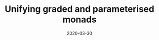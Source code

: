 ---
type: proceedings
authors:
  - Dominic Orchard
  - Philip Wadler
  - Harley Eades III
title: "Unifying graded and parameterised monads"
note: "In the Proceedings of the Eighth Workshop on Mathematically Structured Functional Programming, MSFP@ETAPS 2020, Dublin, Ireland, 25th April 2020. EPTCS, volume 317, p. 18--38."
date: 2020-03-30
resource:
  type: doi-pdf
  value: 10.4204/EPTCS.317.2
  pdf-url: https://arxiv.org/abs/2001.10274
---
